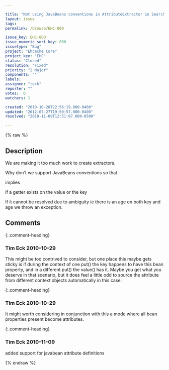 ```yaml
---

title: "Not using JavaBeans conventions in AttributeExtractor in Search"
layout: issue
tags: 
permalink: /browse/EHC-800

issue_key: EHC-800
issue_numeric_sort_key: 800
issuetype: "Bug"
project: "Ehcache Core"
project_key: "EHC"
status: "Closed"
resolution: "Fixed"
priority: "2 Major"
components: ""
labels: 
assignee: "teck"
reporter: ""
votes:  0
watchers: 1

created: "2010-10-28T22:56:19.000-0400"
updated: "2012-07-27T19:59:57.000-0400"
resolved: "2010-11-09T12:51:07.000-0500"

---
```




{% raw %}



## Description

<div markdown="1" class="description">

We are making it too much work to create extractors. 

Why don't we support JavaBeans conventions so that 

<searchAttribute name="age"/>

implies

<searchAttribute name="age" expression="value.getAge()"/>

if a getter exists on the value or the key 

If it cannot be resolved due to ambiguity ie there is an age on both key and age we throw an exception.



</div>

## Comments


{:.comment-heading}
### **Tim Eck** <span class="date">2010-10-29</span>

<div markdown="1" class="comment">

This might be too contrived to consider, but one place this maybe gets sticky is if during the context of one put() the key happens to have this bean property, and in a different put() the value() has it. Maybe you get what you deserve in that scenario, but it does feel a little odd to source the attribute from different context objects automatically in this case. 



</div>


{:.comment-heading}
### **Tim Eck** <span class="date">2010-10-29</span>

<div markdown="1" class="comment">

It might worth considering in conjunction with this a mode where all bean properties present become attributes. 

</div>


{:.comment-heading}
### **Tim Eck** <span class="date">2010-11-09</span>

<div markdown="1" class="comment">

added support for javabean attribute definitions


</div>



{% endraw %}
